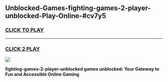 
## Unblocked-Games-fighting-games-2-player-unblocked-Play-Online-#cv7y5
<h3>
<a href="https://premium.freeplayer.one?title=fighting-games-2-player-unblocked&ref=24F">CLICK TO PLAY</a></h3>
<hr>

<h3>
<a href="https://premium.freeplayer.one?title=fighting-games-2-player-unblocked&ref=24F">CLICK 2 PLAY</a>
  
</h3>

<a href="https://premium.freeplayer.one?title=fighting-games-2-player-unblocked&ref=24F/"><img src="https://clearcache.store/games.png"></a>


**fighting-games-2-player-unblocked games unblocked: Your Gateway to Fun and Accessible Online Gaming**
